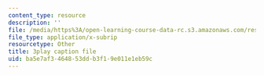 ```yaml
---
content_type: resource
description: ''
file: /media/https%3A/open-learning-course-data-rc.s3.amazonaws.com/res-6-012-introduction-to-probability-spring-2018/ba5e7af3464853ddb3f19e011e1eb59c_mHj4A1gh_ws.vtt
file_type: application/x-subrip
resourcetype: Other
title: 3play caption file
uid: ba5e7af3-4648-53dd-b3f1-9e011e1eb59c
---
```

